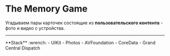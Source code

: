 # The Memory Game 
Угадываем пары карточек состоящие из **пользовательского контента** - фото и видео с устройства. 
<hr>
**Stack** :wrench: 
- UIKit
- Photos
- AVFoundation
- CoreData
- Grand Central Dispatch

